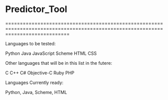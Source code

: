 # Predictor_Tool
==================================================================================================================================


Languages to be tested:

Python Java JavaScript Scheme HTML CSS

Other languages that will be in this list in the futere:

C C++ C# Objective-C Ruby PHP

Languages Currently ready:

Python, Java, Scheme, HTML


